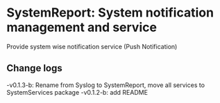 # SystemReport: System notification management and service

Provide system wise notification service (Push Notification)

## Change logs
-v0.1.3-b: Rename from Syslog to SystemReport, move all services to SystemServices package
-v0.1.2-b: add README
